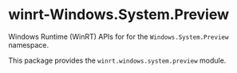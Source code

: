 <!-- warning: Please don't edit this file. It was automatically generated. -->

# winrt-Windows.System.Preview

Windows Runtime (WinRT) APIs for for the `Windows.System.Preview` namespace.

This package provides the `winrt.windows.system.preview` module.
